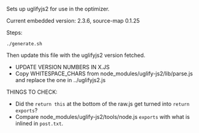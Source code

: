 Sets up uglifyjs2 for use in the optimizer.

Current embedded version: 2.3.6, source-map 0.1.25

Steps:

    ./generate.sh

Then update this file with the uglifyjs2 version fetched.

* UPDATE VERSION NUMBERS IN X.JS
* Copy WHITESPACE_CHARS from node_modules/uglify-js2/lib/parse.js and replace the one in ../uglifyjs2.js

THINGS TO CHECK:

* Did the `return this` at the bottom of the raw.js get turned into
`return exports`?
* Compare node_modules/uglify-js2/tools/node.js `exports` with what is inlined
in `post.txt`.
